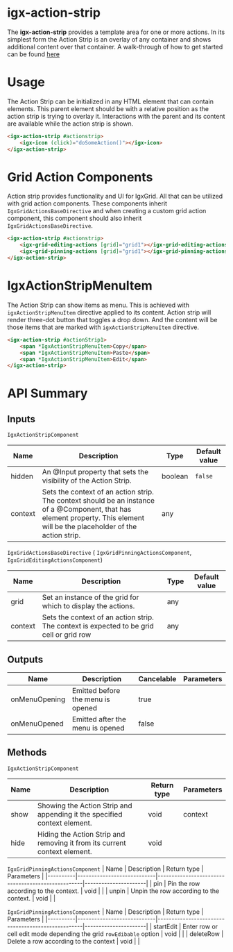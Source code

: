 # igx-action-strip

The **igx-action-strip** provides a template area for one or more actions.
In its simplest form the Action Strip is an overlay of any container and shows additional content over that container.
A walk-through of how to get started can be found [here](https://www.infragistics.com/products/ignite-ui-angular/angular/components/action_strip.html)

# Usage
The Action Strip can be initialized in any HTML element that can contain elements. This parent element should be with a relative position as the action strip is trying to overlay it. Interactions with the parent and its content are available while the action strip is shown.
```html
<igx-action-strip #actionstrip>
    <igx-icon (click)="doSomeAction()"></igx-icon>
</igx-action-strip>
```

# Grid Action Components
Action strip provides functionality and UI for IgxGrid. All that can be utilized with grid action components. These components inherit `IgxGridActionsBaseDirective` and when creating a custom grid action component, this component should also inherit `IgxGridActionsBaseDirective`.

```html
<igx-action-strip #actionstrip>
    <igx-grid-editing-actions [grid]="grid1"></igx-grid-editing-actions>
    <igx-grid-pinning-actions [grid]="grid1"></igx-grid-pinning-actions>
</igx-action-strip>
```

# IgxActionStripMenuItem 

The Action Strip can show items as menu. This is achieved with `igxActionStripMenuItem` directive applied to its content. Action strip will render three-dot button that toggles a drop down. And the content will be those items that are marked with `igxActionStripMenuItem` directive.

```html
<igx-action-strip #actionStrip1>
    <span *IgxActionStripMenuItem>Copy</span>
    <span *IgxActionStripMenuItem>Paste</span>
    <span *IgxActionStripMenuItem>Edit</span>
</igx-action-strip>
```
# API Summary

## Inputs
`IgxActionStripComponent`

   | Name            | Description                                       | Type                        | Default value |
   |-----------------|---------------------------------------------------|-----------------------------|---------------|
   | hidden | An @Input property that sets the visibility of the Action Strip. | boolean | `false` |
   | context | Sets the context of an action strip. The context should be an instance of a @Component, that has element property. This element will be the placeholder of the action strip. | any | |

`IgxGridActionsBaseDirective` ( `IgxGridPinningActionsComponent`, `IgxGridEditingActionsComponent`)

   | Name            | Description                                       | Type                        | Default value |
   |-----------------|---------------------------------------------------|-----------------------------|---------------|
   | grid | Set an instance of the grid for which to display the actions. | any | |
   | context | Sets the context of an action strip. The context is expected to be grid cell or grid row | any | |

## Outputs
|Name|Description|Cancelable|Parameters|
|--|--|--|--|
| onMenuOpening | Emitted before the menu is opened | true | |
| onMenuOpened | Emitted after the menu is opened | false | |

## Methods

`IgxActionStripComponent`

   | Name     | Description                | Return type                                       | Parameters           |
   |----------|----------------------------|---------------------------------------------------|----------------------|
   | show | Showing the Action Strip and appending it the specified context element. | void | context |
   | hide | Hiding the Action Strip and removing it from its current context element. | void | |

`IgxGridPinningActionsComponent`
   | Name     | Description                | Return type                                       | Parameters           |
   |----------|----------------------------|---------------------------------------------------|----------------------|
   | pin | Pin the row according to the context. | void | |
   | unpin | Unpin the row according to the context. | void | |

`IgxGridPinningActionsComponent`
   | Name     | Description                | Return type                                       | Parameters           |
   |----------|----------------------------|---------------------------------------------------|----------------------|
   | startEdit | Enter row or cell edit mode depending the grid `rowEdibable` option | void | |
   | deleteRow | Delete a row according to the context | void | |